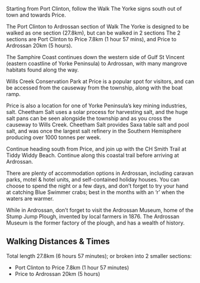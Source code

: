 Starting from Port Clinton, follow the Walk The Yorke signs south out of town and towards Price.

The Port Clinton to Ardrossan section of Walk The Yorke is designed to be walked as one section (27.8km), but can be walked in 2 sections  The 2 sections are Port Clinton to Price 7.8km (1 hour 57 mins), and Price to Ardrossan 20km (5 hours).

The Samphire Coast continues down the western side of Gulf St Vincent (eastern coastline of Yorke Peninsula) to Ardrossan, with many mangrove habitats found along the way.

Wills Creek Conservation Park at Price is a popular spot for visitors, and can be accessed from the causeway from the township, along with the boat ramp.

Price is also a location for one of Yorke Peninsula’s key mining industries, salt.  Cheetham Salt uses a solar process for harvesting salt, and the huge salt pans can be seen alongside the township and as you cross the causeway to Wills Creek.  Cheetham Salt provides Saxa table salt and pool salt, and was once the largest salt refinery in the Southern Hemisphere producing over 1000 tonnes per week.

Continue heading south from Price, and join up with the CH Smith Trail at Tiddy Widdy Beach.  Continue along this coastal trail before arriving at Ardrossan.

There are plenty of accommodation options in Ardrossan, including caravan parks, motel & hotel units, and self-contained holiday houses.   You can choose to spend the night or a few days, and don’t forget to try your hand at catching Blue Swimmer crabs; best in the months with an ‘r’ when the waters are warmer.

While in Ardrossan, don’t forget to visit the Ardrossan Museum, home of the Stump Jump Plough, invented by local farmers in 1876.  The Ardrossan Museum is the former factory of the plough, and has a wealth of history.

## Walking Distances & Times
Total length 27.8km (6 hours 57 minutes); or broken into 2 smaller sections:
- Port Clinton to Price 7.8km (1 hour 57 minutes)
- Price to Ardrossan 20km (5 hours)
